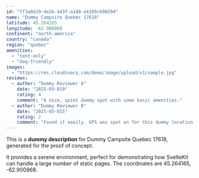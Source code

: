 ```yaml
---
id: "ff3a0d29-4e2b-443f-a180-e4109cb90294"
name: "Dummy Campsite Quebec 17618"
latitude: 45.264165
longitude: -62.900868
continent: "north-america"
country: "canada"
region: "quebec"
amenities:
  - "tent-only"
  - "dog-friendly"
images:
  - "https://res.cloudinary.com/demo/image/upload/v1/sample.jpg"
reviews:
  - author: "Dummy Reviewer A"
    date: "2025-03-019"
    rating: 4
    comment: "A nice, quiet dummy spot with some basic amenities."
  - author: "Dummy Reviewer B"
    date: "2025-05-015"
    rating: 2
    comment: "Found it easily. GPS was spot on for this dummy location."
---
```


This is a **dummy description** for Dummy Campsite Quebec 17618, generated for the proof of concept.

It provides a serene environment, perfect for demonstrating how SvelteKit can handle a large number of static pages. The coordinates are 45.264165, -62.900868.
